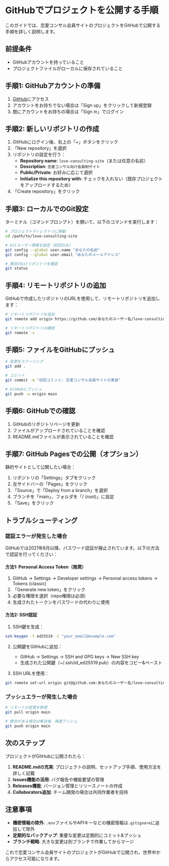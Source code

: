 # GitHubでプロジェクトを公開する手順

このガイドでは、恋愛コンサル会員サイトのプロジェクトをGitHubで公開する手順を詳しく説明します。

## 前提条件

- GitHubアカウントを持っていること
- プロジェクトファイルがローカルに保存されていること

## 手順1: GitHubアカウントの準備

1. [GitHub](https://github.com/)にアクセス
2. アカウントをお持ちでない場合は「Sign up」をクリックして新規登録
3. 既にアカウントをお持ちの場合は「Sign in」でログイン

## 手順2: 新しいリポジトリの作成

1. GitHubにログイン後、右上の「+」ボタンをクリック
2. 「New repository」を選択
3. リポジトリの設定を行う：
   - **Repository name**: `love-consulting-site`（または任意の名前）
   - **Description**: `恋愛コンサル向け会員制サイト`
   - **Public/Private**: お好みに応じて選択
   - **Initialize this repository with**: チェックを入れない（既存プロジェクトをアップロードするため）
4. 「Create repository」をクリック

## 手順3: ローカルでのGit設定

ターミナル（コマンドプロンプト）を開いて、以下のコマンドを実行します：

```bash
# プロジェクトディレクトリに移動
cd /path/to/love-consulting-site

# Gitユーザー情報を設定（初回のみ）
git config --global user.name "あなたの名前"
git config --global user.email "あなたのメールアドレス"

# 既存のGitリポジトリを確認
git status
```

## 手順4: リモートリポジトリの追加

GitHubで作成したリポジトリのURLを使用して、リモートリポジトリを追加します：

```bash
# リモートリポジトリを追加
git remote add origin https://github.com/あなたのユーザー名/love-consulting-site.git

# リモートリポジトリの確認
git remote -v
```

## 手順5: ファイルをGitHubにプッシュ

```bash
# 変更をステージング
git add .

# コミット
git commit -m "初回コミット: 恋愛コンサル会員サイトの実装"

# GitHubにプッシュ
git push -u origin main
```

## 手順6: GitHubでの確認

1. GitHubのリポジトリページを更新
2. ファイルがアップロードされていることを確認
3. README.mdファイルが表示されていることを確認

## 手順7: GitHub Pagesでの公開（オプション）

静的サイトとして公開したい場合：

1. リポジトリの「Settings」タブをクリック
2. 左サイドバーの「Pages」をクリック
3. 「Source」で「Deploy from a branch」を選択
4. ブランチを「main」、フォルダを「/ (root)」に設定
5. 「Save」をクリック

## トラブルシューティング

### 認証エラーが発生した場合

GitHubでは2021年8月以降、パスワード認証が廃止されています。以下の方法で認証を行ってください：

#### 方法1: Personal Access Token（推奨）

1. GitHub → Settings → Developer settings → Personal access tokens → Tokens (classic)
2. 「Generate new token」をクリック
3. 必要な権限を選択（repo権限は必須）
4. 生成されたトークンをパスワードの代わりに使用

#### 方法2: SSH認証

1. SSH鍵を生成：
```bash
ssh-keygen -t ed25519 -C "your_email@example.com"
```

2. 公開鍵をGitHubに追加：
   - GitHub → Settings → SSH and GPG keys → New SSH key
   - 生成された公開鍵（~/.ssh/id_ed25519.pub）の内容をコピー&ペースト

3. SSH URLを使用：
```bash
git remote set-url origin git@github.com:あなたのユーザー名/love-consulting-site.git
```

### プッシュエラーが発生した場合

```bash
# リモートの変更を取得
git pull origin main

# 競合がある場合は解決後、再度プッシュ
git push origin main
```

## 次のステップ

プロジェクトがGitHubに公開されたら：

1. **README.mdの充実**: プロジェクトの説明、セットアップ手順、使用方法を詳しく記載
2. **Issues機能の活用**: バグ報告や機能要望の管理
3. **Releases機能**: バージョン管理とリリースノートの作成
4. **Collaborators追加**: チーム開発の場合は共同作業者を招待

## 注意事項

- **機密情報の除外**: `.env`ファイルやAPIキーなどの機密情報は`.gitignore`に追加して除外
- **定期的なバックアップ**: 重要な変更は定期的にコミット&プッシュ
- **ブランチ戦略**: 大きな変更は別ブランチで作業してからマージ

これで恋愛コンサル会員サイトのプロジェクトがGitHubで公開され、世界中からアクセス可能になります。

